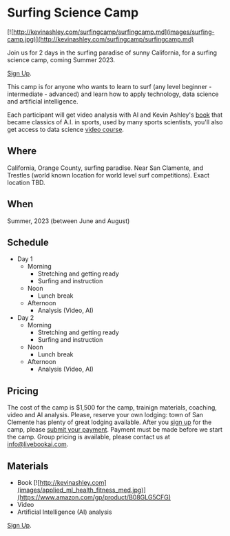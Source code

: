 # Surfing Science Camp

[![http://kevinashley.com/surfingcamp/surfingcamp.md](images/surfing-camp.jpg)](http://kevinashley.com/surfingcamp/surfingcamp.md)

Join us for 2 days in the surfing paradise of sunny California, for a surfing science camp, coming Summer 2023.

[Sign Up](https://docs.google.com/forms/d/e/1FAIpQLScXdsfbKFUxMy-CIIvuNawVKA0dfEwl-9Xtrhyn2IlRk5VQDg/viewform?usp=sf_link). 

This camp is for anyone who wants to learn to surf (any level beginner - intermediate - advanced) and learn how to apply technology, data science and artificial intelligence.

Each participant will get video analysis with AI and Kevin Ashley's [book](https://www.amazon.com/gp/product/B08GLG5CFG) that became classics of A.I. in sports, used by many sports scientists, you'll also get access to data science  [video course](https://ai-learning.vhx.tv/). 

## Where

California, Orange County, surfing paradise. Near San Clamente, and Trestles (world known location for world level surf competitions). Exact location TBD.

## When

Summer, 2023 (between June and August)

## Schedule

- Day 1 
    - Morning 
        - Stretching and getting ready
        - Surfing and instruction
    - Noon 
        - Lunch break
    - Afternoon
        - Analysis (Video, AI)
- Day 2
    - Morning 
        - Stretching and getting ready
        - Surfing and instruction
    - Noon 
        - Lunch break
    - Afternoon
        - Analysis (Video, AI)

## Pricing

The cost of the camp is $1,500 for the camp, trainign materials, coaching, video and AI analysis. Please, reserve your own lodging: town of San Clemente has plenty of great lodging available. After you [sign up](https://docs.google.com/forms/d/e/1FAIpQLScXdsfbKFUxMy-CIIvuNawVKA0dfEwl-9Xtrhyn2IlRk5VQDg/viewform?usp=sf_link) for the camp, please [submit your payment](https://buy.stripe.com/3csaGk4Qk2byfqo7sw). Payment must be made before we start the camp. Group pricing is available, please contact us at info@livebookai.com.

## Materials

- Book
[![http://kevinashley.com](images/applied_ml_health_fitness_med.jpg)](https://www.amazon.com/gp/product/B08GLG5CFG)
- Video
- Artificial Intelligence (AI) analysis

[Sign Up](https://docs.google.com/forms/d/e/1FAIpQLScXdsfbKFUxMy-CIIvuNawVKA0dfEwl-9Xtrhyn2IlRk5VQDg/viewform?usp=sf_link). 
